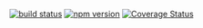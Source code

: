 [![build status](https://img.shields.io/travis/okwolf/duxe/master.svg?style=flat-square)](https://travis-ci.org/okwolf/duxe) 
[![npm version](https://img.shields.io/npm/v/duxe.svg?style=flat-square)](https://www.npmjs.com/package/duxe)
[![Coverage Status](https://coveralls.io/repos/github/okwolf/duxe/badge.svg)](https://coveralls.io/github/okwolf/duxe)
